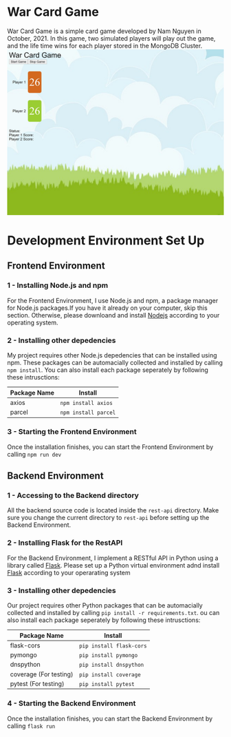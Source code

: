 # War Card Game

War Card Game is a simple card game developed by Nam Nguyen in October, 2021. In this game, two simulated players will play out the game, and the life time wins for each player stored in the MongoDB Cluster. 
![image](https://github.com/tnam02112001/capitalproject/blob/main/images/gameui.jpg?raw=true)

# Development Environment Set Up

## Frontend Environment

### 1 - Installing Node.js and npm

For the Frontend Environment, I use Node.js and npm, a package manager for Node.js packages.If you have it already on your computer, skip this section. Otherwise, please downloand and install [Nodejs](https://nodejs.org/en/download/) according to your operating system.

### 2 - Installing other depedencies

My project requires other Node.js depedencies that can be installed using npm. These packages can be automacially collected and installed by calling `npm install`. You can also install each package seperately by following these intrusctions:

| Package Name | Install |
| --- | --- |
|axios| `npm install axios`|
|parcel| `npm install parcel`|

### 3 - Starting the Frontend Environment

Once the installation finishes, you can start the Frontend Environment by calling `npm run dev`

## Backend Environment

### 1 - Accessing to the Backend directory

All the backend source code is located inside the `rest-api` directory. Make sure you change the current directory to `rest-api` before setting up the Backend Environment.

### 2 - Installing Flask for the RestAPI

For the Backend Environment, I implement a RESTful API in Python using a library called [Flask](https://flask.palletsprojects.com/en/1.1.x/). Please set up a Python virtual environment adnd install [Flask](https://flask.palletsprojects.com/en/1.1.x/installation/) according to your operarating system

### 3 - Installing other depedencies

Our project requires other Python packages that can be automacially collected and installed by calling `pip install -r requirements.txt`. ou can also install each package seperately by following these intrusctions:

| Package Name | Install |
| --- | --- |
|flask-cors| `pip install flask-cors`|
|pymongo| `pip install pymongo`|
|dnspython|`pip install dnspython`|
|coverage (For testing)|`pip install coverage`|
|pytest (For testing)|`pip install pytest`|

### 4 - Starting the Backend Environment
Once the installation finishes, you can start the Backend Environment by calling `flask run`
 

